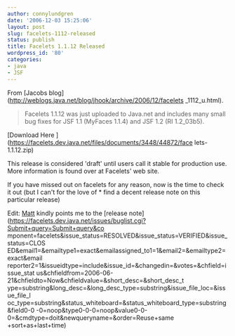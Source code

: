 ```yaml
---
author: connylundgren
date: '2006-12-03 15:25:06'
layout: post
slug: facelets-1112-released
status: publish
title: Facelets 1.1.12 Released
wordpress_id: '80'
categories:
- java
- JSF
---
```


From [Jacobs blog](http://weblogs.java.net/blog/jhook/archive/2006/12/facelets
_1112_u.html).

> Facelets 1.1.12 was just uploaded to Java.net and includes many small bug
fixes for JSF 1.1 (MyFaces 1.1.4) and JSF 1.2 (RI 1.2_03b5).

[Download Here ](https://facelets.dev.java.net/files/documents/3448/44872/face
lets-1.1.12.zip)

This release is considered 'draft' until users call it stable for production
use. More information is found over at Facelets' web site.

If you have missed out on facelets for any reason, now is the time to check it
out (but I can't for the love of * find a decent release note on this
particular release)

Edit: [Matt](http://raibledesigns.com/) kindly points me to the [release note]
(https://facelets.dev.java.net/issues/buglist.cgi?Submit+query=Submit+query&co
mponent=facelets&issue_status=RESOLVED&issue_status=VERIFIED&issue_status=CLOS
ED&email1=&emailtype1=exact&emailassigned_to1=1&email2=&emailtype2=exact&email
reporter2=1&issueidtype=include&issue_id=&changedin=&votes=&chfield=issue_stat
us&chfieldfrom=2006-06-21&chfieldto=Now&chfieldvalue=&short_desc=&short_desc_t
ype=substring&long_desc=&long_desc_type=substring&issue_file_loc=&issue_file_l
oc_type=substring&status_whiteboard=&status_whiteboard_type=substring&field0-0
-0=noop&type0-0-0=noop&value0-0-0=&cmdtype=doit&newqueryname=&order=Reuse+same
+sort+as+last+time)

